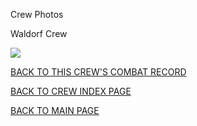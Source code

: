 
Crew Photos






 




Waldorf Crew  
  

![](Waldorf.jpg)
  
  

[BACK TO THIS CREW'S COMBAT RECORD](crews/Waldorf.md)  

[BACK TO CREW INDEX PAGE](000crews.md)  

[BACK TO MAIN PAGE](index.html)


